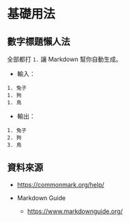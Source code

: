 # 基礎用法

## 數字標題懶人法

全部都打 `1.` 讓 Markdown 幫你自動生成。

* 輸入：

```
1. 兔子
1. 狗
1. 鳥
```

* 輸出：

```
1. 兔子
2. 狗
3. 鳥
```

## 資料來源

* https://commonmark.org/help/

* Markdown Guide
  * https://www.markdownguide.org/